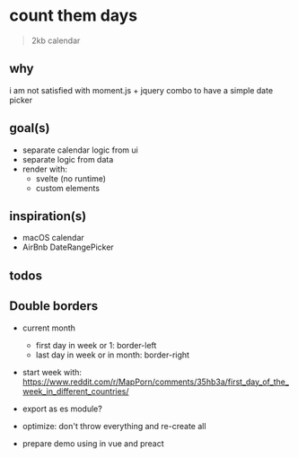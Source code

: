 # count them days

> 2kb calendar

## why

i am not satisfied with moment.js + jquery combo to have a simple date picker

## goal(s)

- separate calendar logic from ui
- separate logic from data
- render with:
  - svelte (no runtime)
  - custom elements

## inspiration(s)

- macOS calendar
- AirBnb DateRangePicker

## todos

## Double borders

- current month
  - first day in week or 1: border-left
  - last day in week or in month: border-right

- start week with: https://www.reddit.com/r/MapPorn/comments/35hb3a/first_day_of_the_week_in_different_countries/
- export as es module?
- optimize: don't throw everything and re-create all
- prepare demo using in vue and preact

